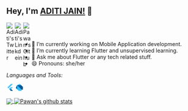 ## Hey, I'm [ADITI JAIN!](https://microaditi.github.io/) 👋


<a href="https://twitter.com/microaditi">
  <img align="left" alt="Aditi's Twitter" width="22px" src="https://cdn.jsdelivr.net/npm/simple-icons@v3/icons/twitter.svg" />
</a>
<a href="https://www.linkedin.com/in/aditi-jain-bb8522172/">
  <img align="left" alt="Aditi's Linkdein" width="22px" src="https://cdn.jsdelivr.net/npm/simple-icons@v3/icons/linkedin.svg" />
</a>
<a href="https://github.com/microaditi">
  <img align="left" alt="Pawan's Github" width="22px" src="https://cdn.jsdelivr.net/npm/simple-icons@v3/icons/github.svg" />
</a>

<br/>
<br/>



- 🔭 I’m currently working on Mobile Application development.
- 🌱 I’m currently learning Flutter and unsupervised learning.
- 💬 Ask me about Flutter or any tech related stuff.
- 😄 Pronouns: she/her



*Languages and Tools:*  

<code><img height="20" src="https://raw.githubusercontent.com/github/explore/80688e429a7d4ef2fca1e82350fe8e3517d3494d/topics/flutter/flutter.png"></code>
<code><img height="20" src="https://raw.githubusercontent.com/github/explore/80688e429a7d4ef2fca1e82350fe8e3517d3494d/topics/dart/dart.png"></code>

<a href="https://github.com/microaditi">
  <img align="center" src="https://github-readme-stats.vercel.app/api/top-langs/?username=microaditi&theme=light&hide_langs_below=1" />
</a>
<a href="https://github.com/microaditi">
 <img align="center" src="https://github-readme-stats.vercel.app/api?username=microaditi&show_icons=true&theme=light&line_height=27" alt="Pawan's github stats"/>
</a>

<div align="center">

</div>

